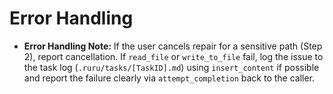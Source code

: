 # Error Handling
*   **Error Handling Note:** If the user cancels repair for a sensitive path (Step 2), report cancellation. If `read_file` or `write_to_file` fail, log the issue to the task log (`.ruru/tasks/[TaskID].md`) using `insert_content` if possible and report the failure clearly via `attempt_completion` back to the caller.